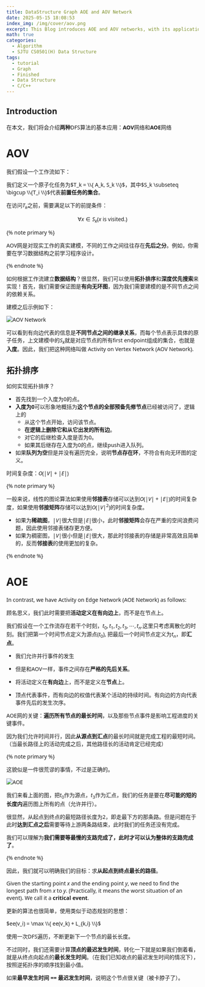 ```yaml
---
title: DataStructure Graph AOE and AOV Network
date: 2025-05-15 18:08:53
index_img: /img/cover/aov.png
excerpt: This Blog introduces AOE and AOV networks, with its applications using DFS and topological order.
math: true
categories:
  - Algorithm
  - SJTU CS0501(H) Data Structure
tags:
  - tutorial
  - Graph
  - Finished
  - Data Structure
  - C/C++
---
```


<style>
  html, body, .markdown-body {
    font-family: Georgia, sans, serif;
  }
</style>

## Introduction

在本文，我们将会介绍**两种**DFS算法的基本应用：**AOV**网络和**AOE**网络

# AOV

我们假设一个工作流如下：

我们定义一个原子化任务为$T_k =  \\{ A_k, S_k \\}$，其中$S_k \subseteq \bigcup \\{T_i \\}$代表**前置任务的集合**。

在访问$T_k$之前，需要满足以下的前提条件：

$$\forall x \in S_k(x \text{ is visited.})$$

{% note primary %}

AOV网是对现实工作的真实建模，不同的工作之间往往存在**先后之分**。例如，你需要在学习数据结构之前学习程序设计。

{% endnote %}

如何根据工作流建立**数据结构**？很显然，我们可以使用**拓扑排序**和**深度优先搜索**来实现！首先，我们需要保证图是**有向无环图**，因为我们需要建模的是不同节点之间的依赖关系。

建模之后示例如下：

![AOV Network](https://blog.kakaocdn.net/dn/bp3O22/btrSmrK5Ze9/zcYCnmUzYaLHao72TMCKQ1/img.png)

可以看到有向边代表的信息是**不同节点之间的继承关系**，而每个节点表示具体的原子任务，上文建模中的$S_k$就是对应节点的所有first endpoint组成的集合，也就是**入度**。因此，我们把这种网络叫做 Activity on Vertex Network (AOV Network).

## 拓扑排序

如何实现拓扑排序？

- 首先找到一个入度为0的点。
- **入度为0**可以形象地概括为**这个节点的全部预备先修节点**已经被访问了，逻辑上的
	- 从这个节点开始，访问该节点。
	- **在逻辑上删除它和从它出发的所有边**。
	- 对它的后继检查入度是否为0。
	- 如果其后继存在入度为0的点，继续push进入队列。
- 如果**队列为空**但是并没有遍历完全，说明**节点存在环**，不符合有向无环图的定义。

时间复杂度：$O(|V| + |E|)$

{% note primary %}

一般来说，线性的图论算法如果使用**邻接表**存储可以达到$O(|V| + |E|)$的时间复杂度，如果使用**邻接矩阵**存储可以达到$O(|V|^2)$的时间复杂度。

- 如果为**稀疏图**，$|V|$很大但是$|E|$很小，此时**邻接矩阵**会存在严重的空间浪费问题，因此使用邻接表储存更方便。
- 如果为稠密图，$|V|$很小但是$|E|$很大，那此时邻接表的存储是非常高效且简单的，反而**邻接表**的使用更加的复杂。

{% endnote %}

# AOE

In contrast, we have Activity on Edge Network (AOE Network) as follows:

顾名思义，我们此时需要把**活动定义在有向边上**，而不是在节点上。

我们假设在一个工作流存在若干个时刻，$t_0,t_1, t_2, t_3, \cdots,t_n$.这里只考虑离散化的时刻。我们把第一个时间节点定义为源点($t_0$), 把最后一个时间节点定义为$t_n$，即**汇点**。

- 我们允许并行事件的发生
- 但是和AOV一样，事件之间存在**严格的先后关系**。

- 将活动定义在**有向边**上，而不是定义在**节点**上。
- 顶点代表事件，而有向边的权值代表某个活动的持续时间。有向边的方向代表事件先后的发生次序。

AOE网的关键：**遍历所有节点的最长时间**，以及那些节点事件是影响工程进度的关键事件。

因为我们允许时间并行，因此**从源点到汇点**的最长时间就是完成工程的最短时间。（当最长路径上的活动完成之后，其他路径长的活动肯定已经完成）

{% note primary %}

这貌似是一件很荒谬的事情，不过是正确的。

![AOE](https://s1.imagehub.cc/images/2025/05/15/bda878383a5659c168910dc5172ebd47.png)

我们来看上面的图，把$t_0$作为源点，$t_3$作为汇点，我们的任务是要在**尽可能的短的长度内**遍历图上所有的点（允许并行）。

很显然，从起点到终点的最短路径长度为2，即走最下方的那条路。但是问题在于此时**达到汇点之后**需要等待上游两条路结束，此时我们的任务还没有完成。

我们可以理解为**我们需要等最慢的支路完成了，此时才可以认为整体的支路完成了**。

{% endnote %}

因此，我们就可以明确我们的目标：求**从起点到终点最长的路径**。

Given the starting point $x$ and the ending point $y$, we need to find the longest path from $x$ to $y$. (Practically, it means the worst situation of an event). We call it a **critical event**.

更新的算法也很简单，使用类似于动态规划的思想：

$ee(v_i) = \max \\{ ee(v_k) + L_{k,i} \\}$

使用一次DFS遍历，不断更新下一个节点的最长长度。

不过同时，我们还需要计算**顶点的最迟发生时间**，转化一下就是如果我们倒着看，就是从终点向起点的**最长发生时间**。（在我们已知收点的最迟发生时间的情况下），按照逆拓扑序的顺序找到最小值。

如果**最早发生时间 == 最迟发生时间**，说明这个节点很关键（被卡脖子了）。
